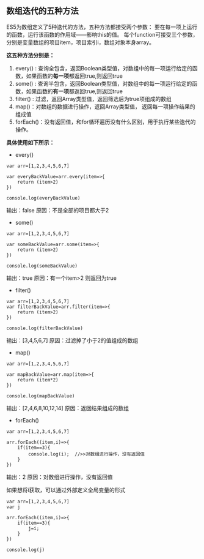 ## 数组迭代的五种方法
ES5为数组定义了5种迭代的方法，五种方法都接受两个参数： 要在每一项上运行的函数，运行该函数的作用域——影响this的值。
每个function可接受三个参数，分别是变量数组的项目item，项目索引i，数组对象本身array。

**这五种方法分别是：** 
1. every() : 查询全包含，返回Boolean类型值，对数组中的每一项运行给定的函数，如果函数的**每一项**都返回true,则返回true 
2. some() : 查询半包含，返回Boolean类型值，对数组中的每一项运行给定的函数，如果函数的**有一项**都返回true,则返回true 
3. filter() : 过滤，返回Array类型值，返回筛选后为true项组成的数组
4. map()：对数组的数据进行操作，返回Array类型值， 返回每一项操作结果的组成值
5. forEach()：没有返回值，和for循环遍历没有什么区别，用于执行某些迭代的操作。

**具体使用如下所示：** 
- every()
```JS
var arr=[1,2,3,4,5,6,7]

var everyBackValue=arr.every(item=>{
    return (item>2)
})

console.log(everyBackValue)  
```
输出：false
原因：不是全部的项目都大于2

- some() 
```JS
var arr=[1,2,3,4,5,6,7]

var someBackValue=arr.some(item=>{
    return (item>2)
})

console.log(someBackValue)  
```
输出：true
原因：有一个item>2 则返回为true

- filter() 
```JS
var arr=[1,2,3,4,5,6,7]
var filterBackValue=arr.filter(item=>{
    return (item>2)
})

console.log(filterBackValue) 
```
输出：[3,4,5,6,7]
原因：过滤掉了小于2的值组成的数组

- map() 
```JS
var arr=[1,2,3,4,5,6,7]

var mapBackValue=arr.map(item=>{
    return (item*2)
})

console.log(mapBackValue)
```
输出：[2,4,6,8,10,12,14]
原因：返回结果组成的数组

- forEach() 
```JS
var arr=[1,2,3,4,5,6,7]

arr.forEach((item,i)=>{
    if(item==3){
        console.log(i);  //>>对数组进行操作，没有返回值
    }
})
```
输出：2
原因：对数组进行操作，没有返回值

如果想将i获取，可以通过外部定义全局变量的形式
```JS
var arr=[1,2,3,4,5,6,7]
var j

arr.forEach((item,i)=>{
    if(item==3){
        j=i;
    }
})

console.log(j)
```
